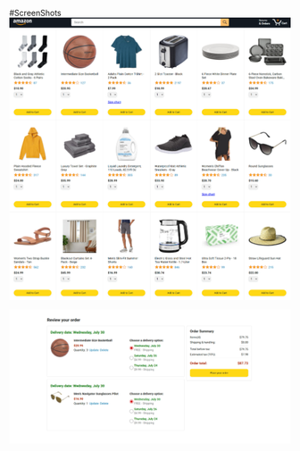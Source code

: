 #ScreenShots
![image alt](https://github.com/HarshvardhanRokade/Basic-Javascript-Amazon-Website/blob/2321f25a97a61951a814d28b72d1729abd02f7d1/ScreenShot1.png)

![image alt](https://github.com/HarshvardhanRokade/Basic-Javascript-Amazon-Website/blob/4004751f34eae5506323747919047594d30e43a5/ScreenShot2.png)
